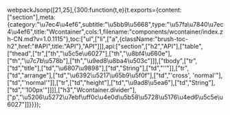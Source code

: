 webpackJsonp([21,25],{300:function(t,e){t.exports={content:["section"],meta:{category:"\u7ec4\u4ef6",subtitle:"\u5bb9\u5668",type:"\u57fa\u7840\u7ec4\u4ef6",title:"Wcontainer",cols:1,filename:"components/wcontainer/index.zh-CN.md?v=1.0.1115"},toc:["ul",["li",["a",{className:"brush-toc-h2",href:"#API",title:"API"},"API"]]],api:["section",["h2","API"],["table",["thead",["tr",["th","\u5c5e\u6027"],["th","\u8bf4\u660e"],["th","\u7c7b\u578b"],["th","\u9ed8\u8ba4\u503c"]]],["tbody",["tr",["td","title"],["td","\u6807\u9898"],["td","String"],["td","''"]],["tr",["td","arrange"],["td","\u6392\u5217\u65b9\u5f0f"],["td","'cross', 'normal'"],["td","'normal'"]],["tr",["td","height"],["td","\u9ad8\u5ea6"],["td","String"],["td","'100px'"]]]],["h3","Wcontainer.divider"],["p","\u5206\u5272\u7ebf\uff0c\u4e0d\u5b58\u5728\u5176\u4ed6\u5c5e\u6027"]]}}});